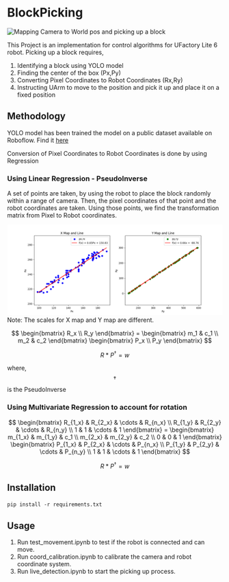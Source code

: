 # BlockPicking

![Mapping Camera to World pos and picking up a block](assets/BlockPicker_Vid1.gif)

This Project is an implementation for control algorithms for UFactory Lite 6 robot.
Picking up a block requires,

1. Identifying a block using YOLO model
2. Finding the center of the box (Px,Py)
3. Converting Pixel Coordinates to Robot Coordinates (Rx,Ry)
4. Instructing UArm to move to the position and pick it up and place it on a fixed position

## Methodology

YOLO model has been trained the model on a public dataset available on Roboflow. Find
it [here](https://universe.roboflow.com/tehran-university-of-iran-ethke/instance-segmentation-of-colorful-cube)

Conversion of Pixel Coordinates to Robot Coordinates is done by using Regression

### Using Linear Regression - PseudoInverse

A set of points are taken, by using the robot to place the block randomly within a range of camera.
Then, the pixel coordinates of that point and the robot coordinates are taken.
Using those points, we find the transformation matrix from Pixel to Robot coordinates.

![Plot showing Px vs Rx and Py vs Ry](assets/linear_regression_plt.png)
Note: The scales for X map and Y map are different.

$$
\begin{bmatrix}
R_x \\
R_y
\end{bmatrix} = 
\begin{bmatrix}
m_1 & c_1 \\
m_2 & c_2
\end{bmatrix} 
\begin{bmatrix}
P_x \\
P_y
\end{bmatrix}
$$

$$ 
R * P^{\dagger} = w 
$$

where, $${\dagger}$$ is the PseudoInverse
### Using Multivariate Regression to account for rotation

$$
\begin{bmatrix}
R_{1_x} & R_{2_x} & \cdots & R_{n_x} \\
R_{1_y} & R_{2_y} & \cdots & R_{n_y} \\
1 & 1 & \cdots & 1
\end{bmatrix} =
\begin{bmatrix}
m_{1_x} & m_{1_y} & c_1 \\
m_{2_x} & m_{2_y} & c_2 \\
0 & 0 & 1
\end{bmatrix}
\begin{bmatrix}
P_{1_x} & P_{2_x} & \cdots & P_{n_x} \\
P_{1_y} & P_{2_y} & \cdots & P_{n_y} \\
1 & 1 & \cdots & 1
\end{bmatrix}
$$

$$ 
R * P^{\dagger} = w 
$$

## Installation

```pip install -r requirements.txt```

## Usage

1. Run test_movement.ipynb to test if the robot is connected and can move.
2. Run coord_calibration.ipynb to calibrate the camera and robot coordinate system.
3. Run live_detection.ipynb to start the picking up process.
